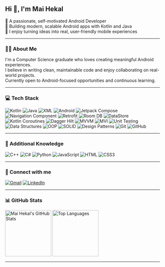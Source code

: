 ## Hi 👋, I'm Mai Hekal

🎯 A passionate, self-motivated Android Developer  
📱 Building modern, scalable Android apps with Kotlin and Java  
🚀 I enjoy turning ideas into real, user-friendly mobile experiences  

---

### 👩‍💻 About Me

I'm a Computer Science graduate who loves creating meaningful Android experiences.  
I believe in writing clean, maintainable code and enjoy collaborating on real-world projects.  
Currently open to Android-focused opportunities and continuous learning.

---

### 💻 Tech Stack

<p align="left">
  <!-- Languages -->
  <img src="https://img.shields.io/badge/Kotlin-%230095D5.svg?style=flat&logo=kotlin&logoColor=white" alt="Kotlin"/>
  <img src="https://img.shields.io/badge/Java-%23ED8B00.svg?style=flat&logo=openjdk&logoColor=white" alt="Java"/>
  <img src="https://img.shields.io/badge/XML-%23E34F26.svg?style=flat&logo=w3c&logoColor=white" alt="XML"/>

  <!-- Android & Jetpack -->
  <img src="https://img.shields.io/badge/Android-%233DDC84.svg?style=flat&logo=android&logoColor=white" alt="Android"/>
  <img src="https://img.shields.io/badge/Jetpack%20Compose-%23000000.svg?style=flat&logo=android&logoColor=white" alt="Jetpack Compose"/>
  <img src="https://img.shields.io/badge/Navigation-%2300C853.svg?style=flat&logo=android&logoColor=white" alt="Navigation Component"/>

  <!-- Libraries & Tools -->
  <img src="https://img.shields.io/badge/Retrofit-%23323330.svg?style=flat&logo=android&logoColor=white" alt="Retrofit"/>
  <img src="https://img.shields.io/badge/Room-%23A8B9CC.svg?style=flat&logo=sqlite&logoColor=white" alt="Room DB"/>
  <img src="https://img.shields.io/badge/DataStore-%23007396.svg?style=flat&logo=android&logoColor=white" alt="DataStore"/>
  <img src="https://img.shields.io/badge/Coroutines-%2300ADD8.svg?style=flat&logo=kotlin&logoColor=white" alt="Kotlin Coroutines"/>
  <img src="https://img.shields.io/badge/Dagger%20Hilt-%23007396.svg?style=flat&logo=google&logoColor=white" alt="Dagger Hilt"/>

  <!-- Architecture & Testing -->
  <img src="https://img.shields.io/badge/MVVM-%23FF6F00.svg?style=flat&logo=android&logoColor=white" alt="MVVM"/>
  <img src="https://img.shields.io/badge/MVI-%23323330.svg?style=flat&logo=android&logoColor=white" alt="MVI"/>
  <img src="https://img.shields.io/badge/Unit%20Testing-%23323330.svg?style=flat&logo=testinglibrary&logoColor=white" alt="Unit Testing"/>

  <!-- CS Fundamentals -->
  <img src="https://img.shields.io/badge/Data%20Structures-%23007396.svg?style=flat&logo=codeforces&logoColor=white" alt="Data Structures"/>
  <img src="https://img.shields.io/badge/OOP-%23007396.svg?style=flat&logo=circle&logoColor=white" alt="OOP"/>
  <img src="https://img.shields.io/badge/SOLID%20Principles-%23F7931E.svg?style=flat&logo=abstract&logoColor=white" alt="SOLID"/>
  <img src="https://img.shields.io/badge/Design%20Patterns-%23323330.svg?style=flat&logo=gitbook&logoColor=white" alt="Design Patterns"/>

  <!-- Version Control -->
  <img src="https://img.shields.io/badge/Git-%23F05032.svg?style=flat&logo=git&logoColor=white" alt="Git"/>
  <img src="https://img.shields.io/badge/GitHub-%23121011.svg?style=flat&logo=github&logoColor=white" alt="GitHub"/>
</p>

---

### 🌱 Additional Knowledge

<p align="left">
  <img src="https://img.shields.io/badge/C++-%2300599C.svg?style=flat&logo=c%2B%2B&logoColor=white" alt="C++"/>
  <img src="https://img.shields.io/badge/C%23-239120.svg?style=flat&logo=c-sharp&logoColor=white" alt="C#"/>
  <img src="https://img.shields.io/badge/Python-%2314354C.svg?style=flat&logo=python&logoColor=white" alt="Python"/>
  <img src="https://img.shields.io/badge/JavaScript-%23F7DF1E.svg?style=flat&logo=javascript&logoColor=black" alt="JavaScript"/>
  <img src="https://img.shields.io/badge/HTML5-%23E34F26.svg?style=flat&logo=html5&logoColor=white" alt="HTML"/>
  <img src="https://img.shields.io/badge/CSS3-%231572B6.svg?style=flat&logo=css3&logoColor=white" alt="CSS3"/>
</p>

---

### 🤝 Connect with me

<p align="left">
  <a href="mailto:maihekal25@gmail.com"><img src="https://img.shields.io/badge/Gmail-D14836?style=flat&logo=gmail&logoColor=white" alt="Gmail"/></a>
  <a href="https://www.linkedin.com/in/maihekal25" target="_blank"><img src="https://img.shields.io/badge/LinkedIn-0077B5?style=flat&logo=linkedin&logoColor=white" alt="LinkedIn"/></a>
</p> 

---

### 📊 GitHub Stats

<p align="left">
  <img src="https://github-readme-stats.vercel.app/api?username=maihekal25&show_icons=true&theme=default" alt="Mai Hekal's GitHub Stats" height="150"/>
  <img src="https://github-readme-stats.vercel.app/api/top-langs/?username=maihekal25&layout=compact&theme=default" alt="Top Languages" height="150"/>
</p>

---

